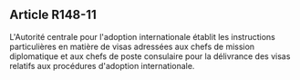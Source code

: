 ## Article R148-11


L'Autorité centrale pour l'adoption internationale établit les instructions particulières en matière de visas
adressées aux chefs de mission diplomatique et aux chefs de poste consulaire pour la délivrance des visas
relatifs aux procédures d'adoption internationale.

